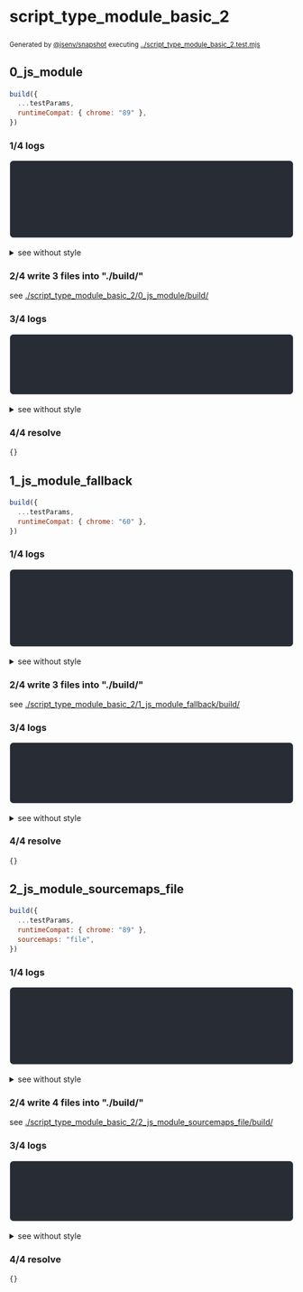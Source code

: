 # script_type_module_basic_2

<sub>
  Generated by <a href="https://github.com/jsenv/core/tree/main/packages/independent/snapshot">@jsenv/snapshot</a> executing <a href="../script_type_module_basic_2.test.mjs">../script_type_module_basic_2.test.mjs</a>
</sub>

## 0_js_module

```js
build({
  ...testParams,
  runtimeCompat: { chrome: "89" },
})
```

### 1/4 logs

![img](script_type_module_basic_2/0_js_module/log_group.svg)

<details>
  <summary>see without style</summary>

```console

build "./main.html"
⠋ generate source graph
✔ generate source graph (done in <X> second)
⠋ generate build graph
✔ generate build graph (done in <X> second)
⠋ write files in build directory

```

</details>


### 2/4 write 3 files into "./build/"

see [./script_type_module_basic_2/0_js_module/build/](./script_type_module_basic_2/0_js_module/build/)

### 3/4 logs

![img](script_type_module_basic_2/0_js_module/log_group_1.svg)

<details>
  <summary>see without style</summary>

```console
✔ write files in build directory (done in <X> second)
--- build files ---  
- html : 1 (327 B / 79 %)
- js   : 2 (86 B / 21 %)
- total: 3 (413 B / 100 %)
--------------------
```

</details>


### 4/4 resolve

```js
{}
```

## 1_js_module_fallback

```js
build({
  ...testParams,
  runtimeCompat: { chrome: "60" },
})
```

### 1/4 logs

![img](script_type_module_basic_2/1_js_module_fallback/log_group.svg)

<details>
  <summary>see without style</summary>

```console

build "./main.html"
⠋ generate source graph
✔ generate source graph (done in <X> second)
⠋ generate build graph
✔ generate build graph (done in <X> second)
⠋ write files in build directory

```

</details>


### 2/4 write 3 files into "./build/"

see [./script_type_module_basic_2/1_js_module_fallback/build/](./script_type_module_basic_2/1_js_module_fallback/build/)

### 3/4 logs

![img](script_type_module_basic_2/1_js_module_fallback/log_group_1.svg)

<details>
  <summary>see without style</summary>

```console
✔ write files in build directory (done in <X> second)
--- build files ---  
- html : 1 (17 kB / 97 %)
- js   : 2 (453 B / 3 %)
- total: 3 (17 kB / 100 %)
--------------------
```

</details>


### 4/4 resolve

```js
{}
```

## 2_js_module_sourcemaps_file

```js
build({
  ...testParams,
  runtimeCompat: { chrome: "89" },
  sourcemaps: "file",
})
```

### 1/4 logs

![img](script_type_module_basic_2/2_js_module_sourcemaps_file/log_group.svg)

<details>
  <summary>see without style</summary>

```console

build "./main.html"
⠋ generate source graph
✔ generate source graph (done in <X> second)
⠋ generate build graph
✔ generate build graph (done in <X> second)
⠋ write files in build directory

```

</details>


### 2/4 write 4 files into "./build/"

see [./script_type_module_basic_2/2_js_module_sourcemaps_file/build/](./script_type_module_basic_2/2_js_module_sourcemaps_file/build/)

### 3/4 logs

![img](script_type_module_basic_2/2_js_module_sourcemaps_file/log_group_1.svg)

<details>
  <summary>see without style</summary>

```console
✔ write files in build directory (done in <X> second)
--- build files ---  
- html : 1 (327 B / 73 %)
- js   : 2 (120 B / 27 %)
- total: 3 (447 B / 100 %)
--------------------
```

</details>


### 4/4 resolve

```js
{}
```